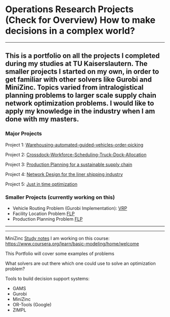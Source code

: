 # Operations Research Projects (Check for Overview) How to make decisions in a complex world?
---
This is a portfolio on all the projects I completed during my studies at TU Kaiserslautern. The smaller projects I started on my own, in order to get familiar with other solvers like Gurobi and MiniZinc. Topics varied from intralogistical planning problems to larger scale supply chain network optimization problems. I would like to apply my knowledge in the industry when I am done with my masters.
---
### Major Projects
Project 1: [Warehousing-automated-guided-vehicles-order-picking](https://github.com/DerEddie/An-Optimization-Portfolio-Decision-Science/blob/main/AGV-Routing-Scheduling/Description.md)

Project 2: [Crossdock-Workforce-Scheduling-Truck-Dock-Allocation](https://github.com/DerEddie/An-Optimization-Portfolio-Decision-Science/blob/main/Crossdocking/Description.md)

Project 3: [Production Planning for a sustainable supply chain](https://github.com/DerEddie/An-Optimization-Portfolio-Decision-Science/blob/main/Production-Planning/Description.md)

Project 4: [Network Design for the liner shipping industry](https://github.com/EduKru/An-Optimization-Portfolio-Decision-Science/blob/main/Container-Shipping-Network-Optimization/Description.md)

Project 5: [Just in time optimization](https://github.com/EduKru/An-Optimization-Portfolio-Decision-Science/blob/main/JIT-Optimization/readme.md)


### Smaller Projects (currently working on this)
- Vehicle Routing Problem (Gurobi Implementation): [VRP](https://github.com/EduKru/An-Optimization-Portfolio-Decision-Science/blob/main/VRP/VRP.ipynb) 
- Facility Location Problem [FLP](https://github.com/EduKru/An-Optimization-Portfolio-Decision-Science/blob/main/Location%20Problems/FLP.ipynb)
- Production Planning Problem [FLP](https://github.com/EduKru/An-Optimization-Portfolio-Decision-Science/blob/main/Location%20Problems/FLP.ipynb) 



---


---

MiniZinc [Study notes](https://github.com/DerEddie/An-Optimization-Portfolio-Decision-Science/blob/main/MiniZincSolver/Description.md)
I am working on this course: https://www.coursera.org/learn/basic-modeling/home/welcome

This Portfolio will cover some examples of problems

What solvers are out there which one could use to solve an optimization problem?

Tools to build decision support systems:
- GAMS
- Gurobi
- MiniZinc
- OR-Tools (Google)
- ZIMPL


